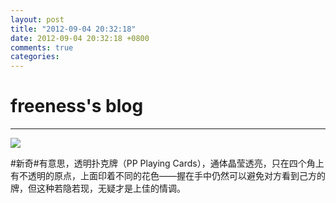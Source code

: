 ```yaml
---
layout: post
title: "2012-09-04 20:32:18"
date: 2012-09-04 20:32:18 +0800
comments: true
categories: 
---
```


# freeness's blog

----------

![](http://okqmqrbgo.bkt.clouddn.com/201209042032181.jpg)

>
\#新奇\#有意思，透明扑克牌（PP Playing Cards），通体晶莹透亮，只在四个角上有不透明的原点，上面印着不同的花色——握在手中仍然可以避免对方看到己方的牌，但这种若隐若现，无疑才是上佳的情调。
